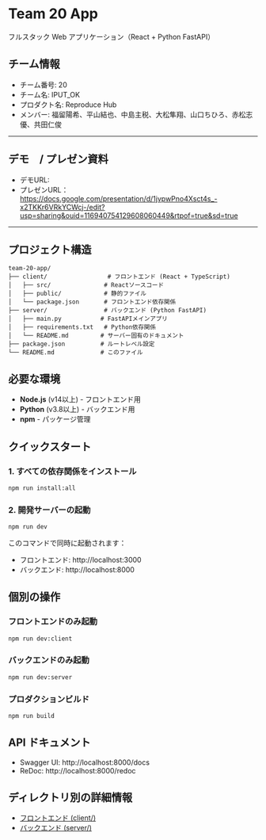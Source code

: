 # Team 20 App

フルスタック Web アプリケーション（React + Python FastAPI）

## チーム情報
- チーム番号: 20
- チーム名: IPUT_OK
- プロダクト名: Reproduce Hub
- メンバー: 福留陽希、平山結也、中島主税、大松隼翔、山口ちひろ、赤松志優、共田仁俊

---

## デモ　/ プレゼン資料
- デモURL: 
- プレゼンURL：https://docs.google.com/presentation/d/1jvpwPno4Xsct4s_-x2TKKr6VRkYCWcj-/edit?usp=sharing&ouid=116940754129608060449&rtpof=true&sd=true

---

## プロジェクト構造

```
team-20-app/
├── client/                 # フロントエンド (React + TypeScript)
│   ├── src/               # Reactソースコード
│   ├── public/            # 静的ファイル
│   └── package.json       # フロントエンド依存関係
├── server/                # バックエンド (Python FastAPI)
│   ├── main.py           # FastAPIメインアプリ
│   ├── requirements.txt   # Python依存関係
│   └── README.md         # サーバー固有のドキュメント
├── package.json          # ルートレベル設定
└── README.md             # このファイル
```

## 必要な環境

- **Node.js** (v14以上) - フロントエンド用
- **Python** (v3.8以上) - バックエンド用
- **npm** - パッケージ管理

## クイックスタート

### 1. すべての依存関係をインストール

```bash
npm run install:all
```

### 2. 開発サーバーの起動

```bash
npm run dev
```

このコマンドで同時に起動されます：
- フロントエンド: http://localhost:3000
- バックエンド: http://localhost:8000

## 個別の操作

### フロントエンドのみ起動
```bash
npm run dev:client
```

### バックエンドのみ起動
```bash
npm run dev:server
```

### プロダクションビルド
```bash
npm run build
```

## API ドキュメント

- Swagger UI: http://localhost:8000/docs
- ReDoc: http://localhost:8000/redoc

## ディレクトリ別の詳細情報

- [フロントエンド (client/)](./client/README.md)
- [バックエンド (server/)](./server/README.md)
